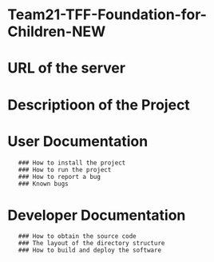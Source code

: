 # Team21-TFF-Foundation-for-Children-NEW
# URL of the server
# Descriptioon of the Project
# User Documentation
       ### How to install the project
       ### How to run the project
       ### How to report a bug
       ### Known bugs
# Developer Documentation
       ### How to obtain the source code
       ### The layout of the directory structure
       ### How to build and deploy the software
